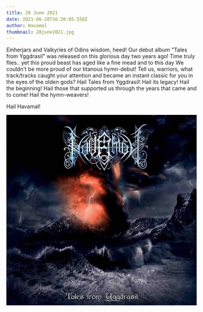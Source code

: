 ```yaml
---
title: 28 June 2021
date: 2021-06-28T16:20:05.558Z
author: Havamal
thumbnail: 28june2021.jpg
---
```


Einherjars and Valkyries of Odins wisdom, heed!
Our debut album "Tales from Yggdrasil" was released on this glorious day two years ago! Time truly flies.. yet this proud beast has aged like a fine mead and to this day We couldn't be more proud of our titanous hymn-debut!
Tell us, warriors, what track/tracks caught your attention and became an instant classic for you in the eyes of the olden gods?
Hail Tales from Yggdrasil! Hail its legacy! Hail the beginning! Hail those that supported us through the years that came and to come! Hail the hymn-weavers!

Hail Havamal!

![28june2021.jpg](./28june2021.jpg)
